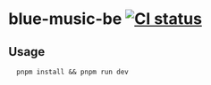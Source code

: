 # blue-music-be [![CI status][github-action-image]][github-action-url]

[github-action-image]: https://github.com/liuchuzhang/blue-music-be/actions/workflows/test.yml/badge.svg
[github-action-url]: https://github.com/liuchuzhang/blue-music-be/actions/workflows/test.yml

## Usage

```shell
  pnpm install && pnpm run dev
```
